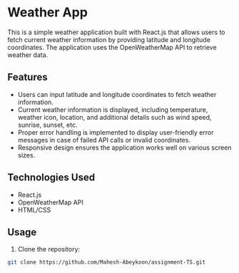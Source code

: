 # Weather App

This is a simple weather application built with React.js that allows users to fetch current weather information by providing latitude and longitude coordinates. The application uses the OpenWeatherMap API to retrieve weather data.

## Features

- Users can input latitude and longitude coordinates to fetch weather information.
- Current weather information is displayed, including temperature, weather icon, location, and additional details such as wind speed, sunrise, sunset, etc.
- Proper error handling is implemented to display user-friendly error messages in case of failed API calls or invalid coordinates.
- Responsive design ensures the application works well on various screen sizes.

## Technologies Used

- React.js
- OpenWeatherMap API
- HTML/CSS

## Usage

1. Clone the repository:

```bash
git clone https://github.com/Mahesh-Abeykoon/assignment-TS.git
```
